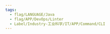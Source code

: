 ```yaml
---
tags:
  - flag/LANGUAGE/Java
  - flag/APP/DevOps/Linter
  - Label/Industry-工业科学/IT/APP/Command/CLI
---
```

